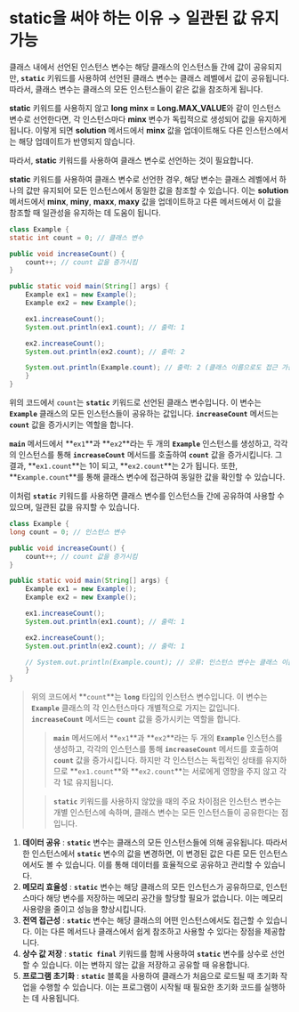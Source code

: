 # static을 써야 하는 이유 → 일관된 값 유지 가능

클래스 내에서 선언된 인스턴스 변수는 해당 클래스의 인스턴스들 간에 값이 공유되지만, **`static`** 키워드를 사용하여 선언된 클래스 변수는 클래스 레벨에서 값이 공유됩니다. 따라서, 클래스 변수는 클래스의 모든 인스턴스들이 같은 값을 참조하게 됩니다.

**static** 키워드를 사용하지 않고 **long minx = Long.MAX_VALUE**와 같이 인스턴스 변수로 선언한다면, 각 인스턴스마다 **minx** 변수가 독립적으로 생성되어 값을 유지하게 됩니다. 이렇게 되면 **solution** 메서드에서 **minx** 값을 업데이트해도 다른 인스턴스에서는 해당 업데이트가 반영되지 않습니다. 

따라서, **static** 키워드를 사용하여 클래스 변수로 선언하는 것이 필요합니다.

**static** 키워드를 사용하여 클래스 변수로 선언한 경우, 해당 변수는 클래스 레벨에서 하나의 값만 유지되어 모든 인스턴스에서 동일한 값을 참조할 수 있습니다. 이는 **solution** 메서드에서 **minx**, **miny**, **maxx**, **maxy** 값을 업데이트하고 다른 메서드에서 이 값을 참조할 때 일관성을 유지하는 데 도움이 됩니다.

```java
class Example {
static int count = 0; // 클래스 변수

public void increaseCount() {
    count++; // count 값을 증가시킴
}

public static void main(String[] args) {
    Example ex1 = new Example();
    Example ex2 = new Example();

    ex1.increaseCount();
    System.out.println(ex1.count); // 출력: 1

    ex2.increaseCount();
    System.out.println(ex2.count); // 출력: 2

    System.out.println(Example.count); // 출력: 2 (클래스 이름으로도 접근 가능)
	}
}
```

위의 코드에서 `count`는 **`static`** 키워드로 선언된 클래스 변수입니다. 이 변수는 **`Example`** 클래스의 모든 인스턴스들이 공유하는 값입니다. **`increaseCount`** 메서드는 **`count`** 값을 증가시키는 역할을 합니다.

**`main`** 메서드에서 **`ex1`**과 **`ex2`**라는 두 개의 **`Example`** 인스턴스를 생성하고, 각각의 인스턴스를 통해 **`increaseCount`** 메서드를 호출하여 **`count`** 값을 증가시킵니다. 그 결과, **`ex1.count`**는 1이 되고, **`ex2.count`**는 2가 됩니다. 또한, **`Example.count`**를 통해 클래스 변수에 접근하여 동일한 값을 확인할 수 있습니다.

이처럼 **`static`** 키워드를 사용하면 클래스 변수를 인스턴스들 간에 공유하여 사용할 수 있으며, 일관된 값을 유지할 수 있습니다.

```java
class Example {
long count = 0; // 인스턴스 변수

public void increaseCount() {
    count++; // count 값을 증가시킴
}

public static void main(String[] args) {
    Example ex1 = new Example();
    Example ex2 = new Example();

    ex1.increaseCount();
    System.out.println(ex1.count); // 출력: 1

    ex2.increaseCount();
    System.out.println(ex2.count); // 출력: 1

    // System.out.println(Example.count); // 오류: 인스턴스 변수는 클래스 이름으로 직접 접근 불가
	}
}
```

> 위의 코드에서 **`count`**는 **`long`** 타입의 인스턴스 변수입니다. 이 변수는 **`Example`** 클래스의 각 인스턴스마다 개별적으로 가지는 값입니다. **`increaseCount`** 메서드는 **`count`** 값을 증가시키는 역할을 합니다.
> 
> 
> > **`main`** 메서드에서 **`ex1`**과 **`ex2`**라는 두 개의 **`Example`** 인스턴스를 생성하고, 각각의 인스턴스를 통해 **`increaseCount`** 메서드를 호출하여 **`count`** 값을 증가시킵니다. 하지만 각 인스턴스는 독립적인 상태를 유지하므로 **`ex1.count`**와 **`ex2.count`**는 서로에게 영향을 주지 않고 각각 1로 유지됩니다.
> > 
> 
> > **`static`** 키워드를 사용하지 않았을 때의 주요 차이점은 인스턴스 변수는 개별 인스턴스에 속하며, 클래스 변수는 모든 인스턴스들이 공유한다는 점입니다.
> > 

1. **데이터 공유** : **`static`** 변수는 클래스의 모든 인스턴스들에 의해 공유됩니다. 따라서 한 인스턴스에서 **`static`** 변수의 값을 변경하면, 이 변경된 값은 다른 모든 인스턴스에서도 볼 수 있습니다. 이를 통해 데이터를 효율적으로 공유하고 관리할 수 있습니다.
2. **메모리 효율성** : **`static`** 변수는 해당 클래스의 모든 인스턴스가 공유하므로, 인스턴스마다 해당 변수를 저장하는 메모리 공간을 할당할 필요가 없습니다. 이는 메모리 사용량을 줄이고 성능을 향상시킵니다.
3. **전역 접근성** : **`static`** 변수는 해당 클래스의 어떤 인스턴스에서도 접근할 수 있습니다. 이는 다른 메서드나 클래스에서 쉽게 참조하고 사용할 수 있다는 장점을 제공합니다.
4. **상수 값 저장** : **`static final`** 키워드를 함께 사용하여 **`static`** 변수를 상수로 선언할 수 있습니다. 이는 변하지 않는 값을 저장하고 공유할 때 유용합니다.
5. **프로그램 초기화** : **`static`** 블록을 사용하여 클래스가 처음으로 로드될 때 초기화 작업을 수행할 수 있습니다. 이는 프로그램이 시작될 때 필요한 초기화 코드를 실행하는 데 사용됩니다.
